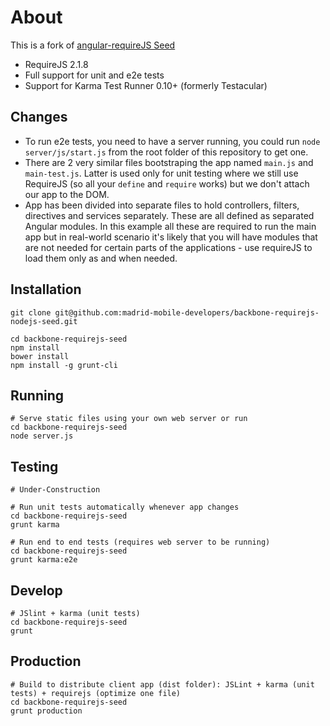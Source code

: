 # About

This is a fork of [angular-requireJS Seed](https://github.com/madrid-mobile-developers/angular-requirejs-seed)

* RequireJS 2.1.8
* Full support for unit and e2e tests
* Support for Karma Test Runner 0.10+ (formerly Testacular)

## Changes

* To run e2e tests, you need to have a server running, you could run `node server/js/start.js` from the root folder of this repository to get one.
* There are 2 very similar files bootstraping the app named `main.js` and `main-test.js`. Latter is used only for unit testing where we still use RequireJS (so all your `define` and `require` works) but we don't attach our app to the DOM.
* App has been divided into separate files to hold controllers, filters, directives and services separately. These are all defined as separated Angular modules. In this example all these are required to run the main app but in real-world scenario it's likely that you will have modules that are not needed for certain parts of the applications - use requireJS to load them only as and when needed.

## Installation

    git clone git@github.com:madrid-mobile-developers/backbone-requirejs-nodejs-seed.git

    cd backbone-requirejs-seed
    npm install
    bower install
    npm install -g grunt-cli

## Running

    # Serve static files using your own web server or run
    cd backbone-requirejs-seed
    node server.js

## Testing

    # Under-Construction

    # Run unit tests automatically whenever app changes
    cd backbone-requirejs-seed
    grunt karma

    # Run end to end tests (requires web server to be running)
    cd backbone-requirejs-seed
    grunt karma:e2e

## Develop

    # JSlint + karma (unit tests)
    cd backbone-requirejs-seed
    grunt

## Production

    # Build to distribute client app (dist folder): JSLint + karma (unit tests) + requirejs (optimize one file)
    cd backbone-requirejs-seed
    grunt production